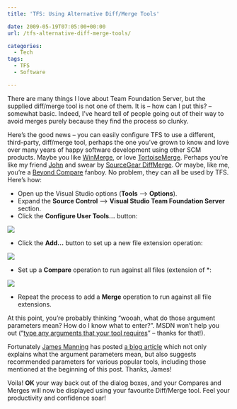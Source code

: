 ```yaml
---
title: 'TFS: Using Alternative Diff/Merge Tools'

date: 2009-05-19T07:05:00+00:00
url: /tfs-alternative-diff-merge-tools/

categories:
  - Tech
tags:
  - TFS
  - Software

---
```

There are many things I love about Team Foundation Server, but the supplied diff/merge tool is not one of them. It is – how can I put this? – somewhat basic. Indeed, I’ve heard tell of people going out of their way to avoid merges purely because they find the process so clunky.

Here’s the good news – you can easily configure TFS to use a different, third-party, diff/merge tool, perhaps the one you’ve grown to know and love over many years of happy software development using other SCM products. Maybe you like [WinMerge][1], or love [TortoiseMerge][2]. Perhaps you’re like my friend [John][3] and swear by [SourceGear DiffMerge][4]. Or maybe, like me, you’re a [Beyond Compare][5] fanboy. No problem, they can all be used by TFS. Here’s how:

* Open up the Visual Studio options (**Tools** –> **Options**).
* Expand the **Source Control** –> **Visual Studio Team Foundation Server** section.
* Click the **Configure User Tools…** button:

![](https://blogstouks01.z33.web.core.windows.net/2023/08/dm1_4.png)

* Click the **Add…** button to set up a new file extension operation:

![](https://blogstouks01.z33.web.core.windows.net/2023/08/dm2_2.png)

* Set up a **Compare** operation to run against all files (extension of *:

![](https://blogstouks01.z33.web.core.windows.net/2023/08/dm3_3.png)

* Repeat the process to add a **Merge** operation to run against all file extensions.

At this point, you’re probably thinking “wooah, what do those argument parameters mean? How do I know what to enter?”. MSDN won’t help you out (“[type any arguments that your tool requires][6]” – thanks for that!).

Fortunately [James Manning][7] has posted [a blog article][8] which not only explains what the argument parameters mean, but also suggests recommended parameters for various popular tools, including those mentioned at the beginning of this post. Thanks, James!

Voila! **OK** your way back out of the dialog boxes, and your Compares and Merges will now be displayed using your favourite Diff/Merge tool. Feel your productivity and confidence soar!

 [1]: http://winmerge.org/
 [2]: http://tortoisesvn.tigris.org/TortoiseMerge.html
 [3]: http://www.johnsadventures.com
 [4]: http://www.sourcegear.com/diffmerge/downloads.html
 [5]: http://www.scootersoftware.com/
 [6]: http://msdn.microsoft.com/en-us/library/ms181446.aspx
 [7]: http://blogs.msdn.com/jmanning/default.aspx
 [8]: http://blogs.msdn.com/jmanning/articles/535573.aspx